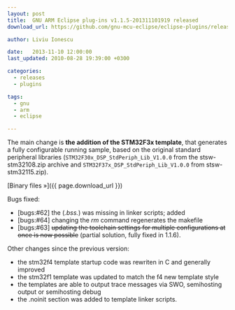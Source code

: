 ```yaml
---
layout: post
title:  GNU ARM Eclipse plug-ins v1.1.5-201311101919 released
download_url: https://github.com/gnu-mcu-eclipse/eclipse-plugins/releases/tag/v1.1.5-201311101919

author: Liviu Ionescu

date:   2013-11-10 12:00:00
last_updated: 2010-08-28 19:39:00 +0300

categories:
  - releases
  - plugins

tags:
  - gnu
  - arm
  - eclipse

---
```


The main change is **the addition of the STM32F3x template**, that generates a fully configurable running sample, based on the original standard peripheral libraries (`STM32F30x_DSP_StdPeriph_Lib_V1.0.0` from the stsw-stm32108.zip archive and `STM32F37x_DSP_StdPeriph_Lib_V1.0.0` from stsw-stm32115.zip).

[Binary files »]({{ page.download_url }})

Bugs fixed:

- [bugs:#62] the (*.bss.*) was missing in linker scripts; added
- [bugs:#64] changing the _rm_ command regenerates the makefile
- [bugs:#63] ~~updating the toolchain settings for multiple configurations at once is now possible~~ (partial solution, fully fixed in 1.1.6).

Other changes since the previous version:

- the stm32f4 template startup code was rewriten in C and generally improved
- the stm32f1 template was updated to match the f4 new template style
- the templates are able to output trace messages via SWO, semihosting output or semihosting debug
- the .noinit section was added to template linker scripts.
